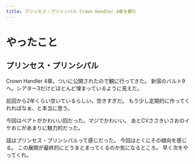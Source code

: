 ```yaml
---
title: プリンセス・プリンシパル Crown Handler 4章を観た
---
```


# やったこと

## プリンセス・プリンシパル

Crown Handler 4章。ついに公開されたので観に行ってきた。
新宿のバルト9へ。シアター3だけどほとんど埋まっているように見えた。

前回から2年くらい空いているらしい。空きすぎだ。
もう少し定期的に作ってくれればなぁ、と本当に思う。

今回はベアトがかわいい回だった。マジでかわいい。
あとCVささきいさおのイケおじがあまりに魅力的だった。

話はプリンセス・プリンシパルって感じだった。
今回はとくにその傾向を感じる。
この展開が最終的にどうまとまってくるのか気になるところ。
早く次をやってくれ。
